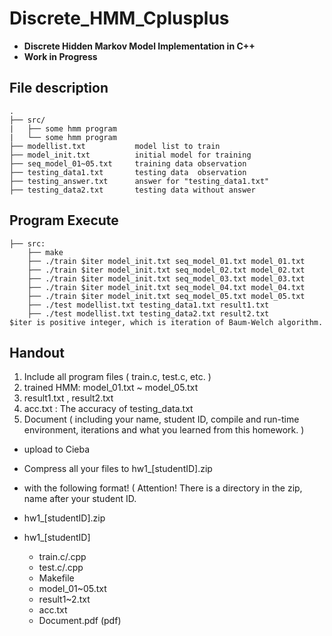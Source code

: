 # Discrete_HMM_Cplusplus
- **Discrete Hidden Markov Model Implementation in C++**
- **Work in Progress**

## File description
```
.
├── src/
|   ├── some hmm program
|   └── some hmm program
├── modellist.txt           model list to train
├── model_init.txt          initial model for training
├── seq_model_01~05.txt     training data observation
├── testing_data1.txt       testing data  observation
├── testing_answer.txt      answer for "testing_data1.txt"
├── testing_data2.txt       testing data without answer
```

## Program Execute
```
├── src:
    ├── make
    ├── ./train $iter model_init.txt seq_model_01.txt model_01.txt
    ├── ./train $iter model_init.txt seq_model_02.txt model_02.txt
    ├── ./train $iter model_init.txt seq_model_03.txt model_03.txt
    ├── ./train $iter model_init.txt seq_model_04.txt model_04.txt
    ├── ./train $iter model_init.txt seq_model_05.txt model_05.txt
    ├── ./test modellist.txt testing_data1.txt result1.txt
    ├── ./test modellist.txt testing_data2.txt result2.txt
$iter is positive integer, which is iteration of Baum-Welch algorithm.
```

## Handout 
1. Include all program files  ( train.c, test.c, etc. )
2. trained HMM:    model_01.txt ~ model_05.txt
3. result1.txt , result2.txt
4. acc.txt : The accuracy of testing_data.txt
5. Document ( including your name, student ID, compile and run-time environment, iterations and what you learned from this homework. )

* upload to Cieba
 - Compress all your files to hw1_[studentID].zip
 - with the following format! ( Attention! There is a directory in the zip, name after your student ID.

 - hw1_[studentID].zip
 - hw1_[studentID]
    - train.c/.cpp
    - test.c/.cpp
    - Makefile
    - model_01~05.txt
    - result1~2.txt 
    - acc.txt
    - Document.pdf (pdf)
